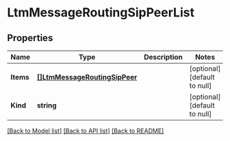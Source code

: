 # LtmMessageRoutingSipPeerList

## Properties
Name | Type | Description | Notes
------------ | ------------- | ------------- | -------------
**Items** | [**[]LtmMessageRoutingSipPeer**](ltm_messageRouting_sip_peer.md) |  | [optional] [default to null]
**Kind** | **string** |  | [optional] [default to null]

[[Back to Model list]](../README.md#documentation-for-models) [[Back to API list]](../README.md#documentation-for-api-endpoints) [[Back to README]](../README.md)


